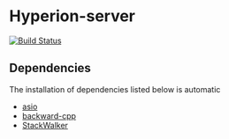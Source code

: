 # Hyperion-server

[![Build Status](https://dev.azure.com/jaihysc/Hyperion/_apis/build/status/Team-Hyperion.Hyperion-server?branchName=master)](https://dev.azure.com/jaihysc/Hyperion/_build/latest?definitionId=3&branchName=master)

## Dependencies

The installation of dependencies listed below is automatic

* [asio](https://github.com/chriskohlhoff/asio)
* [backward-cpp](https://github.com/bombela/backward-cpp)
* [StackWalker](https://github.com/JochenKalmbach/StackWalker)
